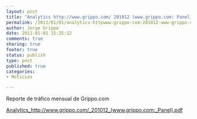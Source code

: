 ```yaml
--- 
layout: post
title: "Analytics http://www.grippo.com/ 201012 (www.grippo.com: Panel)"
permalink: /2011/01/01/analytics-httpwww-grippo-com-201012-www-grippo-com-panel/
author: Jorge Grippo
date: 2011-01-01 15:25:12
comments: true
sharing: true
footer: true
status: publish
type: post
published: true
categories: 
- Noticias

---
```

<!-- 161 -->
Reporte de tráfico mensual de Grippo.com

<a href="http://blog.grippo.com/wp-content/uploads/2011/01/201012_www-grippo-com_panel.pdf">Analytics_http://www.grippo.com/_201012_(www.grippo.com:_Panel).pdf</a>


